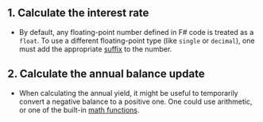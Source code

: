 ## 1. Calculate the interest rate

- By default, any floating-point number defined in F# code is treated as a `float`. To use a different floating-point type (like `single` or `decimal`), one must add the appropriate [suffix][literals] to the number.

## 2. Calculate the annual balance update

- When calculating the annual yield, it might be useful to temporarily convert a negative balance to a positive one. One could use arithmetic, or one of the built-in [math functions][math-functions].

[literals]: https://docs.microsoft.com/en-us/dotnet/fsharp/language-reference/literals
[math-functions]: https://www.dotnetperls.com/math-fs
